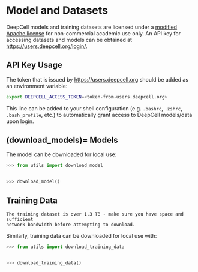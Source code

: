 Model and Datasets
==================

DeepCell models and training datasets are licensed under a 
[modified Apache license][license] for non-commercial academic use only.
An API key for accessing datasets and models can be obtained at <https://users.deepcell.org/login/>.

[license]: https://github.com/vanvalenlab/deepcell-types/blob/master/LICENSE

API Key Usage
-------------

The token that is issued by <https://users.deepcell.org> should be added as an
environment variable:

```bash
export DEEPCELL_ACCESS_TOKEN=<token-from-users.deepcell.org>
```

This line can be added to your shell configuration (e.g. ``.bashrc``, ``.zshrc``,
``.bash_profile``, etc.) to automatically grant access to DeepCell models/data
upon login.

(download_models)=
Models
------

The model can be downloaded for local use:

```python
>>> from utils import download_model


>>> download_model()
```

Training Data
-------------

```{warning}
The training dataset is over 1.3 TB - make sure you have space and sufficient
network bandwidth before attempting to download.
```

Similarly, training data can be downloaded for local use with:

```python
>>> from utils import download_training_data


>>> download_training_data()
```
